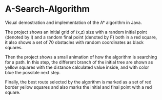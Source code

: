 # A-Search-Algorithm
Visual demostration and implementation of the A* algorithm in Java.

The project shows an initial grid of (x,z) size with a random initial point (denoted by I) and a random final point (denoted by F) both in a red square, it also shows a set of 70 obstacles with random coordinates as black squares.

Then the project shows a small animation of how the algorithm is searching for a path. In this step, the different branch of the initial tree are shown as yellow squares with the distance calculated value inside, and with color blue the possible next step.

Finally, the best route selected by the algorithm is marked as a set of red border yellow squares and also marks the initial and final point with a red square.
